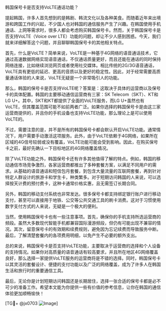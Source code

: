 韩国保号卡是否支持VoLTE通话功能？

提起韩国，许多人首先想到的是韩剧、韩流文化以及各种美食。而随着近年来出境游和跨国工作的兴起，不少国人也对韩国的通信服务产生了兴趣。在韩国使用手机通话、上网等需求时，很多人都会考虑购买韩国保号卡。然而，关于韩国保号卡是否支持VoLTE（Voice over LTE）功能的问题，却让不少人感到困惑。今天，我们就来详细解答这个问题，并且聊聊韩国保号卡的其他相关特点。

首先，什么是VoLTE？简单来说，VoLTE是一种基于4G网络的语音通话技术，它通过高速数据网络实现语音通话，不仅通话质量更好，而且还能在通话的同时保持网络连接，比如继续浏览网页或者使用社交媒体。相比传统的2G/3G语音通话，VoLTE具有更低的延迟、更高的音质以及更好的稳定性。因此，对于经常需要高质量通话体验的人来说，VoLTE无疑是一个非常吸引人的功能。

那么，韩国的保号卡是否支持VoLTE呢？答案是：这取决于具体的运营商以及保号卡的具体配置。韩国的主要移动通信运营商有三家：SK Telecom（SKT）、KT和LG U+。其中，SKT和KT都提供了全面的VoLTE服务，而LG U+虽然也有VoLTE，但其覆盖范围可能不如前两者广泛。如果你选择的韩国保号卡是由这三家运营商提供的，并且你的手机设备也支持VoLTE功能，那么理论上是可以使用VoLTE的。

不过，需要注意的是，并不是所有的韩国保号卡都会默认开启VoLTE功能。通常情况下，用户需要手动激活这项服务。此外，由于VoLTE依赖于4G网络，如果所在区域的4G信号较弱或没有覆盖，VoLTE功能可能会受到影响。因此，在购买保号卡之前，最好先确认一下目标地区的4G网络覆盖情况。

除了VoLTE功能之外，韩国保号卡还有许多其他值得了解的特点。例如，韩国的移动通信市场竞争激烈，各家运营商都推出了多种套餐方案，以满足不同用户的需求。从基础的语音通话和短信包月套餐，到包含大量流量的互联网套餐，再到针对特定人群设计的旅游卡和学生卡，种类繁多。对于短期访问韩国的人来说，可以选择按天计费的预付费卡，这种卡通常价格实惠，且无需签订长期合同。

另外，韩国的移动支付系统也非常发达。很多保号卡都支持绑定银行账户进行移动支付，甚至可以直接用于地铁、公交等公共交通工具的刷卡消费。这对于习惯使用数字支付方式的人来说，无疑是一个极大的便利。

当然，使用韩国保号卡也有一些注意事项。首先，确保你的手机支持所选运营商的频段。虽然大多数现代智能手机都兼容国际漫游频段，但仍有可能出现不兼容的情况。其次，留意保号卡的有效期和续费规则，避免因为忘记续费而导致服务中断。最后，了解清楚套餐内的各项费用明细，以免产生不必要的额外支出。

总的来说，韩国保号卡是否支持VoLTE功能，主要取决于运营商的选择和个人设备的支持情况。如果你对高质量的语音通话有较高要求，并且所在地区4G网络覆盖良好，那么选择一家提供VoLTE服务的运营商将是不错的选择。同时，韩国保号卡以其灵活的套餐设计、便捷的支付功能以及广泛的网络覆盖，成为了许多人在韩国生活和旅行时的重要通信工具。

最后，无论你是计划短期访问韩国还是长期居住，选择一张合适的保号卡都是必不可少的准备工作。希望本文能为你提供一些有价值的参考信息，让你在韩国的通信体验更加顺畅愉快！

[TG💪+ @jx0703 ![Image](https://github.com/user-attachments/assets/dbca1d08-cadb-493c-b0ec-ad6f7a83f270)]